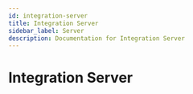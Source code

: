 ```yaml
---
id: integration-server
title: Integration Server
sidebar_label: Server
description: Documentation for Integration Server
---
```


# Integration Server
